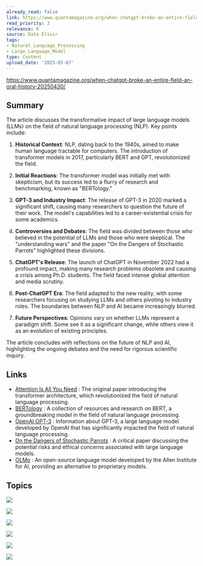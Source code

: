 ```yaml
---
already_read: false
link: https://www.quantamagazine.org/when-chatgpt-broke-an-entire-field-an-oral-history-20250430/
read_priority: 3
relevance: 0
source: Data Elixir
tags:
- Natural_Language_Processing
- Large_Language_Model
type: Content
upload_date: '2025-05-07'
---
```


https://www.quantamagazine.org/when-chatgpt-broke-an-entire-field-an-oral-history-20250430/
## Summary

The article discusses the transformative impact of large language models (LLMs) on the field of natural language processing (NLP). Key points include:

1. **Historical Context**: NLP, dating back to the 1940s, aimed to make human language tractable for computers. The introduction of transformer models in 2017, particularly BERT and GPT, revolutionized the field.

2. **Initial Reactions**: The transformer model was initially met with skepticism, but its success led to a flurry of research and benchmarking, known as "BERTology."

3. **GPT-3 and Industry Impact**: The release of GPT-3 in 2020 marked a significant shift, causing many researchers to question the future of their work. The model's capabilities led to a career-existential crisis for some academics.

4. **Controversies and Debates**: The field was divided between those who believed in the potential of LLMs and those who were skeptical. The "understanding wars" and the paper "On the Dangers of Stochastic Parrots" highlighted these divisions.

5. **ChatGPT's Release**: The launch of ChatGPT in November 2022 had a profound impact, making many research problems obsolete and causing a crisis among Ph.D. students. The field faced intense global attention and media scrutiny.

6. **Post-ChatGPT Era**: The field adapted to the new reality, with some researchers focusing on studying LLMs and others pivoting to industry roles. The boundaries between NLP and AI became increasingly blurred.

7. **Future Perspectives**: Opinions vary on whether LLMs represent a paradigm shift. Some see it as a significant change, while others view it as an evolution of existing principles.

The article concludes with reflections on the future of NLP and AI, highlighting the ongoing debates and the need for rigorous scientific inquiry.
## Links

- [Attention Is All You Need](https://arxiv.org/abs/1706.03762) : The original paper introducing the transformer architecture, which revolutionized the field of natural language processing.
- [BERTology](https://huggingface.co/docs/transformers/main/en/bertology) : A collection of resources and research on BERT, a groundbreaking model in the field of natural language processing.
- [OpenAI GPT-3](https://openai.com/index/language-models-are-few-shot-learners/) : Information about GPT-3, a large language model developed by OpenAI that has significantly impacted the field of natural language processing.
- [On the Dangers of Stochastic Parrots](https://dl.acm.org/doi/10.1145/3442188.3445922) : A critical paper discussing the potential risks and ethical concerns associated with large language models.
- [OLMo](https://allenai.org/blog/olmo-open-language-model-87ccfc95f580) : An open-source language model developed by the Allen Institute for AI, providing an alternative to proprietary models.

## Topics

![](topics/Concept/BERTology)

![](topics/Concept/Benchmark%20Boom)

![](topics/Concept/Understanding%20Wars)

![](topics/Concept/API%20Science)

![](topics/Concept/LLM%20ology)

![](topics/Model/Transformer)